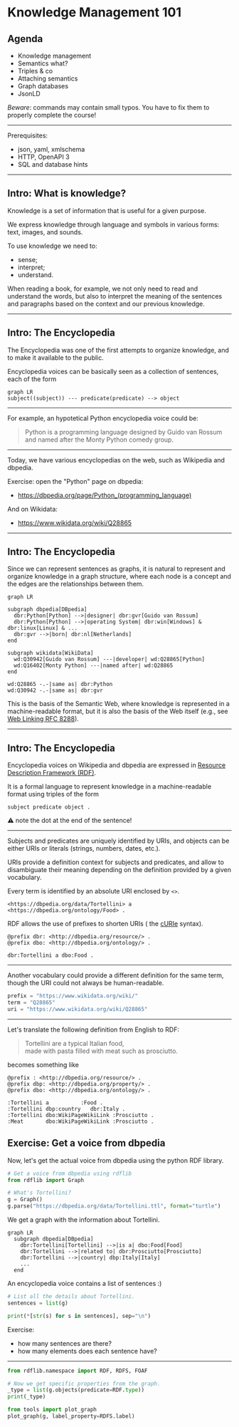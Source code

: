 # Knowledge Management 101

## Agenda

- Knowledge management
- Semantics what?
- Triples & co
- Attaching semantics
- Graph databases
- JsonLD

*Beware*: commands may contain small typos. You have to fix them to properly complete the course!

----

Prerequisites:

- json, yaml, xmlschema
- HTTP, OpenAPI 3
- SQL and database hints

---

## Intro: What is knowledge?

Knowledge is a set of information that is useful for a given purpose.

We express knowledge through language and symbols
in various forms: text, images, and sounds.

To use knowledge we need to:

- sense;
- interpret;
- understand.

When reading a book, for example, we not only need to read and understand the words,
but also to interpret the meaning of the sentences and paragraphs
based on the context and our previous knowledge.

----

## Intro: The Encyclopedia

The Encyclopedia was one of the first attempts to organize knowledge,
and to make it available to the public.

Encyclopedia voices can be basically seen as a collection of sentences,
each of the form

```mermaid
graph LR
subject((subject)) --- predicate(predicate) --> object
```

----

For example, an hypotetical Python encyclopedia voice
could be:

> Python is a programming language
> designed by Guido van Rossum and
> named after the Monty Python comedy group.

----

Today, we have various encyclopedias on the web,
such as Wikipedia and dbpedia.

Exercise: open the "Python" page on dbpedia:

- <https://dbpedia.org/page/Python_(programming_language)>

And on Wikidata:

- <https://www.wikidata.org/wiki/Q28865>

----

## Intro: The Encyclopedia

Since we can represent sentences as graphs,
it is natural to represent and organize knowledge
in a graph structure,
where each node is a concept and the edges are the relationships between them.

```mermaid
graph LR

subgraph dbpedia[DBpedia]
  dbr:Python[Python] -->|designer| dbr:gvr[Guido van Rossum]
  dbr:Python[Python] -->|operating System| dbr:win[Windows] & dbr:linux[Linux] & ...
  dbr:gvr -->|born| dbr:nl[Netherlands]
end

subgraph wikidata[WikiData]
  wd:Q30942[Guido van Rossum] ---|developer| wd:Q28865[Python]
  wd:Q16402[Monty Python] ---|named after| wd:Q28865
end

wd:Q28865 -.-|same as| dbr:Python
wd:Q30942 -.-|same as| dbr:gvr
```

This is the basis of the Semantic Web,
where knowledge is represented in a machine-readable format,
but it is also the basis of the Web itself
(e.g., see [Web Linking RFC 8288](https://datatracker.ietf.org/doc/html/rfc8288)).

----

## Intro: The Encyclopedia

Encyclopedia voices on Wikipedia and dbpedia are expressed in
[Resource Description Framework (RDF)](https://www.w3.org/TR/rdf11-primer/).

It is a formal language to represent knowledge in a machine-readable format
using triples of the form

```text
subject predicate object .
```

:warning: note the dot at the end of the sentence!

----

Subjects and predicates are uniquely identified by URIs,
and objects can be either URIs or literals (strings, numbers, dates, etc.).

URIs provide a definition context for subjects and predicates,
and allow to disambiguate their meaning depending on the
definition provided by a given vocabulary.

Every term is identified by an absolute URI
enclosed by `<>`.

```turtle
<https://dbpedia.org/data/Tortellini> a <https://dbpedia.org/ontology/Food> .
```

RDF allows the use of prefixes to shorten URIs
( the [cURIe](https://www.w3.org/TR/curie/) syntax).

```turtle
@prefix dbr: <http://dbpedia.org/resource/> .
@prefix dbo: <http://dbpedia.org/ontology/> .

dbr:Tortellini a dbo:Food .
```

----

Another vocabulary could provide a different definition for the same term,
though the URI could not always be human-readable.

```python
prefix = "https://www.wikidata.org/wiki/"
term = "Q28865"
uri = "https://www.wikidata.org/wiki/Q28865"
```

----

Let's translate the following definition from English to RDF:

> Tortellini are a typical Italian food,
> <br>made with pasta filled with meat such as prosciutto.

becomes something like

```turtle
@prefix : <http://dbpedia.org/resource/> .
@prefix dbp: <http://dbpedia.org/property/> .
@prefix dbo: <http://dbpedia.org/ontology/> .

:Tortellini a          :Food .
:Tortellini dbp:country   dbr:Italy .
:Tortellini dbo:WikiPageWikiLink :Prosciutto .
:Meat       dbo:WikiPageWikiLink :Prosciutto .
```

## Exercise: Get a voice from dbpedia

Now, let's get the actual voice from dbpedia
using the python RDF library.

```python
# Get a voice from dbpedia using rdflib
from rdflib import Graph

# What's Tortellini?
g = Graph()
g.parse("https://dbpedia.org/data/Tortellini.ttl", format="turtle")
```

We get a graph with the information about Tortellini.

```mermaid
graph LR
  subgraph dbpedia[DBpedia]
    dbr:Tortellini[Tortellini] -->|is a| dbo:Food[Food]
    dbr:Tortellini -->|related to| dbr:Prosciutto[Prosciutto]
    dbr:Tortellini -->|country| dbp:Italy[Italy]
    ...
  end
```

An encyclopedia voice contains a list of sentences :)

```python
# List all the details about Tortellini.
sentences = list(g)

print(*[str(s) for s in sentences], sep="\n")
```

Exercise:

- how many sentences are there?
- how many elements does each sentence have?

----

```python
from rdflib.namespace import RDF, RDFS, FOAF

# Now we get specific properties from the graph.
_type = list(g.objects(predicate=RDF.type))
print(_type)
```

```python
from tools import plot_graph
plot_graph(g, label_property=RDFS.label)
```
